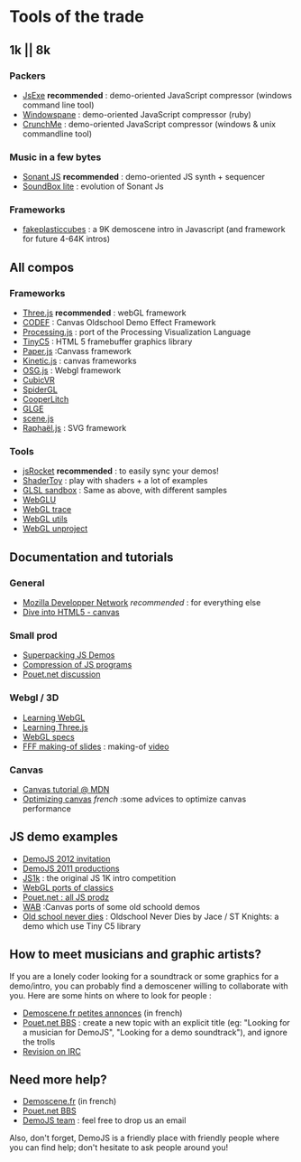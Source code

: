 
# Tools of the trade

## 1k || 8k

### Packers
 * [JsExe](http://pouet.net/prod.php?which=59298) **recommended**&nbsp;: demo-oriented JavaScript compressor (windows command line tool)
 * [Windowspane](https://github.com/daeken/windowpane)&nbsp;: demo-oriented JavaScript compressor (ruby)
 * [CrunchMe](http://crunchme.bitsnbites.eu/)&nbsp;: demo-oriented JavaScript compressor (windows &amp; unix commandline tool)
    
### Music in a few bytes
 * [Sonant JS](http://www.bitsnbites.eu/?p=44) **recommended**&nbsp;: demo-oriented JS synth + sequencer
 * [SoundBox lite](http://www.bitsnbites.eu/?p=155)&nbsp;: evolution of Sonant Js
    
### Frameworks
 * [fakeplasticcubes](https://github.com/gasman/fakeplasticcubes)&nbsp;: a 9K demoscene intro in Javascript (and framework for future 4-64K intros)

## All compos

### Frameworks
 * [Three.js](https://github.com/mrdoob/three.js) **recommended**&nbsp;: webGL framework
 * [CODEF](http://codef.santo.fr/)&nbsp;: Canvas Oldschool Demo Effect Framework
 * [Processing.js](http://processingjs.org/)&nbsp;: port of the Processing Visualization Language
 * [TinyC5](http://code.google.com/p/tinyc5/)&nbsp;: HTML 5 framebuffer graphics library
 * [Paper.js](http://paperjs.org/)&nbsp;:Canvass framework
 * [Kinetic.js](http://www.kineticjs.com/)&nbsp;: canvas frameworks
 * [OSG.js](http://osgjs.org/)&nbsp;: Webgl framework
 * [CubicVR](http://www.cubicvr.org/) 
 * [SpiderGL](http://spidergl.org/)
 * [CooperLitch](http://www.ambiera.com/copperlicht/index.html) 
 * [GLGE](http://www.glge.org/)
 * [scene.js](http://www.scenejs.com/)
 * [Raphaël.js](http://raphaeljs.com/)&nbsp;: SVG framework</li> 
    

### Tools
 * [jsRocket](https://github.com/mog/jsRocket) **recommended**&nbsp;: to easily sync your demos!
 * [ShaderToy](http://www.iquilezles.org/apps/shadertoy/)&nbsp;: play with shaders + a lot of examples
 * [GLSL sandbox](http://glsl.heroku.com/)&nbsp;: Same as above, with different samples 
 * [WebGLU](https://github.com/OneGeek/WebGLU)
 * [WebGL trace](https://github.com/jackpal/webgltrace)
 * [WebGL utils](https://cvs.khronos.org/svn/repos/registry/trunk/public/webgl/sdk/demos/common/webgl-utils.js) 
 * [WebGL unproject](https://github.com/fintler/webgl-unproject)

## Documentation and tutorials

### General
 * [Mozilla Developper Network](https://developper.mozilla.org) *recommended*&nbsp;: for everything else
 * [Dive into HTML5 - canvas](http://diveintohtml5.info/canvas.html)

### Small prod 
 * [Superpacking JS Demos](http://daeken.com/superpacking-js-demos)
 * [Compression of JS programs](http://www.bitsnbites.eu/?p=20)
 * [Pouet.net discussion](http://pouet.net/topic.php?which=8770)

### Webgl / 3D
 * [Learning WebGL](http://learningwebgl.com/)
 * [Learning Three.js](http://learningthreejs.com/)
 * [WebGL specs](http://www.khronos.org/registry/webgl/specs/latest/)
 * [FFF making-of slides](http://cedricpinson.com/demojs-fff/conf/#/1)&nbsp;: making-of [video](http://www.dailymotion.com/video/xmt4wg_paris-js-13-making-offdemojsfff_tech?start=0)

### Canvas
 * [Canvas tutorial @ MDN](https://developer.mozilla.org/en/canvas_tutorial)
 * [Optimizing canvas](http://www.demoscene.fr/files/html5-optimiser-le-canvas.pdf) _french_&nbsp;:some advices to optimize canvas performance

## JS demo examples
 * [DemoJS 2012 invitation](http://pouet.net/prod.php?which=59071)
 * [DemoJS 2011 productions](/2011/#results) 
 * [JS1k](http://js1k.com)&nbsp;: the original JS 1K intro competition
 * [WebGL ports of classics](http://baktery.appspot.com/index.html)
 * [Pouet.net : all JS prodz](http://pouet.net/prodlist.php?platform[]=JavaScript&order=thumbup)
 * [WAB](http://www.wab.com)&nbsp;:Canvas ports of some old schoold demos
 * [Old school never dies](http://stknights.free.fr/html5/dbf_tinyc5/)&nbsp;: Oldschool Never Dies by Jace / ST Knights</a></strong>: a demo which use Tiny C5 library

## How to meet musicians and graphic artists?

If you are a lonely coder looking for a soundtrack or some graphics for a demo/intro, you can probably find a demoscener willing to collaborate with you. Here are some hints on where to look for people&nbsp;:

 * [Demoscene.fr petites annonces]("http://bbs.demoscene.fr/pa/") (in french)
 * [Pouet.net BBS](http://pouet.net/bbs.php)&nbsp;: create a new topic with an explicit title (eg: "Looking for a musician for DemoJS", "Looking for a demo soundtrack"), and ignore the trolls
 * [Revision on IRC](irc://irc.nerim.net/revision/)
     
## Need more help?
 * [Demoscene.fr](http://bbs.demoscene.fr/) (in french)
 * [Pouet.net BBS](http://pouet.net/bbs.php)
 * [DemoJS team](mailto:contact@demojs.org)&nbsp;: feel free to drop us an email

Also, don't forget, DemoJS is a friendly place with friendly people where you can find help; don't hesitate to ask people around you!

